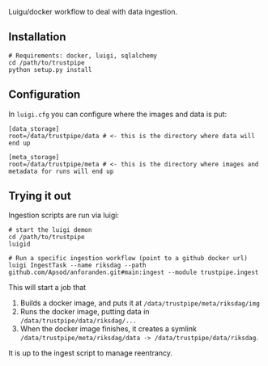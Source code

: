 Luigu/docker workflow to deal with data ingestion. 

## Installation

```
# Requirements: docker, luigi, sqlalchemy
cd /path/to/trustpipe
python setup.py install
```

## Configuration

In `luigi.cfg` you can configure where the images and data is put:

```
[data_storage]
root=/data/trustpipe/data # <- this is the directory where data will end up

[meta_storage]
root=/data/trustpipe/meta # <- this is the directory where images and metadata for runs will end up
```

## Trying it out

Ingestion scripts are run via luigi:
```
# start the luigi demon
cd /path/to/trustpipe
luigid

# Run a specific ingestion workflow (point to a github docker url)
luigi IngestTask --name riksdag --path github.com/Apsod/anforanden.git#main:ingest --module trustpipe.ingest
```

This will start a job that

1. Builds a docker image, and puts it at `/data/trustpipe/meta/riksdag/img`
2. Runs the docker image, putting data in `/data/trustpipe/data/riksdag/...`
3. When the docker image finishes, it creates a symlink `/data/trustpipe/meta/riksdag/data -> /data/trustpipe/data/riksdag`.

It is up to the ingest script to manage reentrancy.
